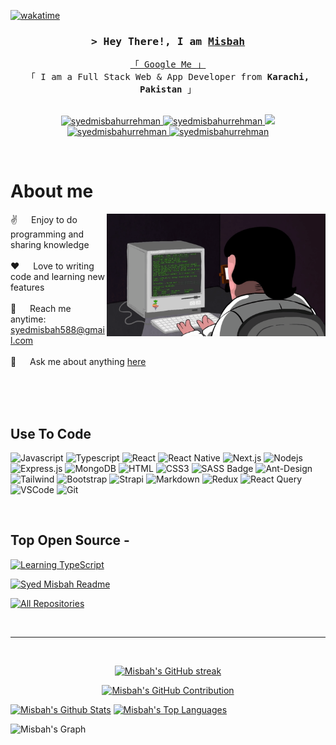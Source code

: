 <!--
<h2 align="center">
  Welcome to Misbah World!
  <img src="https://media.giphy.com/media/hvRJCLFzcasrR4ia7z/giphy.gif" width="28">
</h2>
-->

<!--
<p align="center">
  <a href="https://github.com/syedmisbahurrehman"><img src="https://readme-typing-svg.herokuapp.com/?lines=Self%20Taught%20Programmer;Front%20End%20Developer;1.5%2B%20years%20of%20coding%20experience;Always%20learning%20new%20things&center=true&width=380&height=45"></a>
</p>

 -->



[![wakatime](https://wakatime.com/badge/user/eebb3dd8-d9b2-40de-9b88-6fd6cac99dbc.svg)](https://wakatime.com/@syedmisbahurrehman)

<!-- Intro  -->
<h3 align="center">
        <samp>&gt; Hey There!, I am
                <b><a target="_blank" href="https://syedmisbah.me">Misbah</a></b>
        </samp>
</h3>


<p align="center"> 
  <samp>
    <a href="https://www.google.com/search?q=Syed+Misbah+ur+Rehman">「 Google Me 」</a>
    <br>
    「 I am a Full Stack Web & App Developer from <b>Karachi, Pakistan</b> 」
    <br>
    <br>
  </samp>
</p>

<p align="center">
 <a href="https://syedmisbah.me" target="blank">
  <img src="https://img.shields.io/badge/Website-DC143C?style=for-the-badge&logo=medium&logoColor=white" alt="syedmisbahurrehman" />
 </a>
 <a href="https://linkedin.com/in/syedmisbahh" target="_blank">
  <img src="https://img.shields.io/badge/LinkedIn-0077B5?style=for-the-badge&logo=linkedin&logoColor=white" alt="syedmisbahurrehman"/>
 </a>
 <!-- <a href="https://dev.to/syedmisbahurrehman" target="_blank">
  <img src="https://img.shields.io/badge/dev.to-0A0A0A?style=for-the-badge&logo=dev.to&logoColor=white" alt="syedmisbahurrehman" />
 </a> -->
 <a href="https://twitter.com/_syedmisbah" target="_blank">
  <img src="https://img.shields.io/badge/Twitter-1DA1F2?style=for-the-badge&logo=twitter&logoColor=white" />
 </a>
 <a href="https://instagram.com/_syedmisbah" target="_blank">
  <img src="https://img.shields.io/badge/Instagram-fe4164?style=for-the-badge&logo=instagram&logoColor=white" alt="syedmisbahurrehman" />
 </a> 
 <a href="https://www.facebook.com/syed.misbah.58323/" target="_blank">
  <img src="https://img.shields.io/badge/Facebook-20BEFF?&style=for-the-badge&logo=facebook&logoColor=white" alt="syedmisbahurrehman"  />
  </a> 
</p>
<br />

<!-- About Section -->
 # About me
 
<p>
 <img align="right" width="350" src="/assets/programmer.gif" alt="Coding gif" />
  
 ✌️ &emsp; Enjoy to do programming and sharing knowledge <br/><br/>
 ❤️ &emsp; Love to writing code and learning new features<br/><br/>
 📧 &emsp; Reach me anytime: syedmisbah588@gmail.com<br/><br/>
 💬 &emsp; Ask me about anything [here](https://github.com/syedmisbahurrehman/)

</p>

<br/>
<br/>
<br/>

## Use To Code

![Javascript](https://img.shields.io/badge/Javascript-F0DB4F?style=for-the-badge&labelColor=black&logo=javascript&logoColor=F0DB4F)
![Typescript](https://img.shields.io/badge/Typescript-007acc?style=for-the-badge&labelColor=black&logo=typescript&logoColor=007acc)
![React](https://img.shields.io/badge/-React-61DBFB?style=for-the-badge&labelColor=black&logo=react&logoColor=61DBFB)
![React Native](https://img.shields.io/badge/React_Native-20232A?style=for-the-badge&logo=react&logoColor=61DAFB)
![Next.js](https://img.shields.io/badge/next.js-000000?style=for-the-badge&logo=nextdotjs&logoColor=white)
![Nodejs](https://img.shields.io/badge/Nodejs-3C873A?style=for-the-badge&labelColor=black&logo=node.js&logoColor=3C873A)
![Express.js](https://img.shields.io/badge/Express.js-000000?style=for-the-badge&logo=express&logoColor=white)
![MongoDB](https://img.shields.io/badge/MongoDB-4EA94B?style=for-the-badge&logo=mongodb&logoColor=white)
![HTML](https://img.shields.io/badge/HTML5-E34F26?style=for-the-badge&logo=html5&logoColor=white)
![CSS3](https://img.shields.io/badge/CSS3-1572B6?style=for-the-badge&logo=css3&logoColor=white)
![SASS Badge](https://img.shields.io/badge/Sass-CC6699?style=for-the-badge&logo=sass&logoColor=white)
![Ant-Design](https://img.shields.io/badge/AntDesign-0170FE?style=for-the-badge&logo=antdesign&logoColor=white)
![Tailwind](https://img.shields.io/badge/Tailwind_CSS-092749?style=for-the-badge&logo=tailwindcss&logoColor=06B6D4&labelColor=000000)
![Bootstrap](https://img.shields.io/badge/Bootstrap-563D7C?style=for-the-badge&logo=bootstrap&logoColor=white)
![Strapi](https://img.shields.io/badge/strapi-2E7EEA?style=for-the-badge&logo=strapi&logoColor=white)
![Markdown](https://img.shields.io/badge/Markdown-000000?style=for-the-badge&logo=markdown&logoColor=white)
![Redux](https://img.shields.io/badge/Redux-593D88?style=for-the-badge&logo=redux&logoColor=white)
![React Query](https://img.shields.io/badge/-React_Query-FF4154?style=for-the-badge&logo=react%20query&logoColor=white)
![VSCode](https://img.shields.io/badge/Visual_Studio-0078d7?style=for-the-badge&logo=visual%20studio&logoColor=white)
![Git](https://img.shields.io/badge/Git-F05032?style=for-the-badge&logo=git&logoColor=white)

<br/>

## Top Open Source -
[![Learning TypeScript](https://github-readme-stats.vercel.app/api/pin/?username=syedmisbahurrehman&repo=LearningTypeScript&border_color=7F3FBF&bg_color=0D1117&title_color=C9D1D9&text_color=8B949E&icon_color=7F3FBF)](https://github.com/syedmisbahurrehman/learningtypescript)
<!-- [![urFolio](https://github-readme-stats.vercel.app/api/pin/?username=syedmisbahurrehman&repo=urfolio&border_color=7F3FBF&bg_color=0D1117&title_color=C9D1D9&text_color=8B949E&icon_color=7F3FBF)](https://github.com/syedmisbahurrehman/urfolio)
[![Web Projects](https://github-readme-stats.vercel.app/api/pin/?username=syedmisbahurrehman&repo=web-projects&border_color=7F3FBF&bg_color=0D1117&title_color=C9D1D9&text_color=8B949E&icon_color=7F3FBF)](https://github.com/syedmisbahurrehman/web-projects) -->
[![Syed Misbah Readme](https://github-readme-stats.vercel.app/api/pin/?username=syedmisbahurrehman&repo=syedmisbahurrehman&border_color=7F3FBF&bg_color=0D1117&title_color=C9D1D9&text_color=8B949E&icon_color=7F3FBF)](https://github.com/syedmisbahurrehman/syedmisbahurrehman)

<p align="left">
  <a href="https://github.com/syedmisbahurrehman?tab=repositories" target="_blank"><img alt="All Repositories" title="All Repositories" src="https://img.shields.io/badge/-All%20Repos-2962FF?style=for-the-badge&logo=koding&logoColor=white"/></a>
</p>

<br/>
<hr/>
<br/>

<p align="center">
  <a href="https://github.com/syedmisbahurrehman">
    <img src="https://github-readme-streak-stats.herokuapp.com/?user=syedmisbahurrehman&theme=radical&border=7F3FBF&background=0D1117" alt="Misbah's GitHub streak"/>
  </a>
</p>

<p align="center">
  <a href="https://github.com/syedmisbahurrehman">
    <img src="https://github-profile-summary-cards.vercel.app/api/cards/profile-details?username=syedmisbahurrehman&theme=radical" alt="Misbah's GitHub Contribution"/>
  </a>
</p>

<a> 
    <a href="https://github.com/syedmisbahurrehman"><img alt="Misbah's Github Stats" src="https://denvercoder1-github-readme-stats.vercel.app/api?username=syedmisbahurrehman&show_icons=true&count_private=true&theme=react&border_color=7F3FBF&bg_color=0D1117&title_color=F85D7F&icon_color=F8D866" height="192px" width="49.5%"/></a>
  <a href="https://github.com/syedmisbahurrehman"><img alt="Misbah's Top Languages" src="https://denvercoder1-github-readme-stats.vercel.app/api/top-langs/?username=syedmisbahurrehman&langs_count=8&layout=compact&theme=react&border_color=7F3FBF&bg_color=0D1117&title_color=F85D7F&icon_color=F8D866" height="192px" width="49.5%"/></a>
  <br/>
</a>


![Misbah's Graph](https://github-readme-activity-graph.vercel.app/graph?username=syedmisbahurrehman&custom_title=Syed%20Misbah's%20GitHub%20Activity%20Graph&bg_color=0D1117&color=7F3FBF&line=7F3FBF&point=7F3FBF&area_color=FFFFFF&title_color=FFFFFF&area=true)
